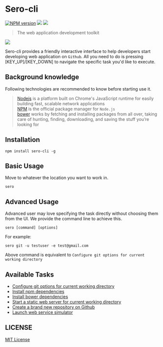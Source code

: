 Sero-cli
=========

[![NPM version][npm-image]][npm-url]
![][david-url]
![][travis-url]

> The web application development toolkit


![](https://raw.githubusercontent.com/leftstick/Sero-cli/master/docs/img/example.png)

Sero-cli provides a friendly interactive interface to help developers start developing web application on `Github`. All you need to do is pressing [KEY_UP]/[KEY_DOWN] to navigate the specific task you'd like to execute.

## Background knowledge ##
Following technologies are recommended to know before starting use it.

> [Nodejs](http://www.nodejs.org/) is a platform built on Chrome's JavaScript runtime for easily building fast, scalable network applications<br/>
> [NPM](http://www.npmjs.org/) is the official package manager for `Node.js`<br/> 
> [bower](http://bower.io/) works by fetching and installing packages from all over, taking care of hunting, finding, downloading, and saving the stuff you’re looking for<br/>

## Installation ##

```shell
npm install sero-cli -g
```

## Basic Usage ##

Move to whatever the location you want to work in. 

```shell
sero
```

## Advanced Usage ##

Advanced user may love specifying the task directly without choosing them from the UI. We provide the command line to achieve this.


```shell
sero [command] [options]
```

For example:

```shell
sero git -u testuser -e test@gmail.com
```

Above command is equivalent to `Configure git options for current working directory`

## Available Tasks ##

- [Configure git options for current working directory](./docs/task_gitconf.md)
- [Install npm dependencies](./docs/task_installnpm.md)
- [Install bower dependencies](./docs/task_installbower.md)
- [Start a static web server for current working directory](./docs/task_startwebserver.md)
- [Create a brand new repository on Github](./docs/task_createrepo.md)
- [Launch web service simulator](./docs/task_startwebservicesimulator.md)

## LICENSE ##

[MIT License](http://en.wikipedia.org/wiki/MIT_License)

[npm-url]: https://npmjs.org/package/sero-cli
[npm-image]: https://badge.fury.io/js/sero-cli.png
[david-url]:https://david-dm.org/leftstick/sero-cli.png
[travis-url]:https://api.travis-ci.org/leftstick/sero-cli.svg?branch=master